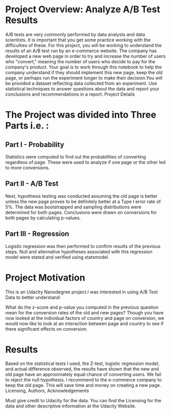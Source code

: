 # Project Overview: Analyze A/B Test Results

A/B tests are very commonly performed by data analysts and data scientists. It is important that you get some practice working with the difficulties of these. For this project, you will be working to understand the results of an A/B test run by an e-commerce website. The company has developed a new web page in order to try and increase the number of users who "convert," meaning the number of users who decide to pay for the company's product. Your goal is to work through this notebook to help the company understand if they should implement this new page, keep the old page, or perhaps run the experiment longer to make their decision.You will be provided a dataset reflecting data collected from an experiment. Use statistical techniques to answer questions about the data and report your conclusions and recommendations in a report.
Project Details

# The Project was divided into Three Parts i.e. :
## Part I - Probability

Statistics were computed to find out the probabilities of converting regardless of page. These were used to analyze if one page or the other led to more conversions.

## Part II - A/B Test

Next, hypothesis testing was conducted assuming the old page is better unless the new page proves to be definitely better at a Type I error rate of 5%. The data was bootstrapped and sampling distributions were determined for both pages. Conclusions were drawn on conversions for both pages by calculating p-values.

## Part III - Regression

Logistic regression was then performed to confirm results of the previous steps. Null and alternative hypotheses associated with this regression model were stated and verified using statsmodel.

# Project Motivation

This is an Udacity Nanodegree project.I was interested in using A/B Test Data to better understand:

What do the z-score and p-value you computed in the previous question mean for the conversion rates of the old and new pages?
Though you have now looked at the individual factors of country and page on conversion, we would now like to look at an interaction between page and country to see if there significant effects on conversion.

# Results

Based on the statistical tests I used, the Z-test, logistic regression model, and actual difference observed, the results have shown that the new and old page have an approximately equal chance of converting users. We fail to reject the null hypothesis. I recommend to the e-commerce company to keep the old page. This will save time and money on creating a new page.
Licensing, Authors, Acknowledgements

Must give credit to Udacity for the data. You can find the Licensing for the data and other descriptive information at the Udacity Website.
